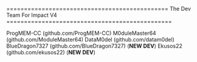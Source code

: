 ============================================== The Dev Team For Impact V4 ===============================================


 
 
ProgMEM-CC (github.com/ProgMEM-CC)
  M0duleMaster64 (github.com/ModuleMaster64)
 DataM0del (github.com/datam0del)
 BlueDragon7327 (github.com/BlueDragon7327) (**NEW DEV**)
 Ekusos22 (github.com/ekusos22) (**NEW DEV**) 
